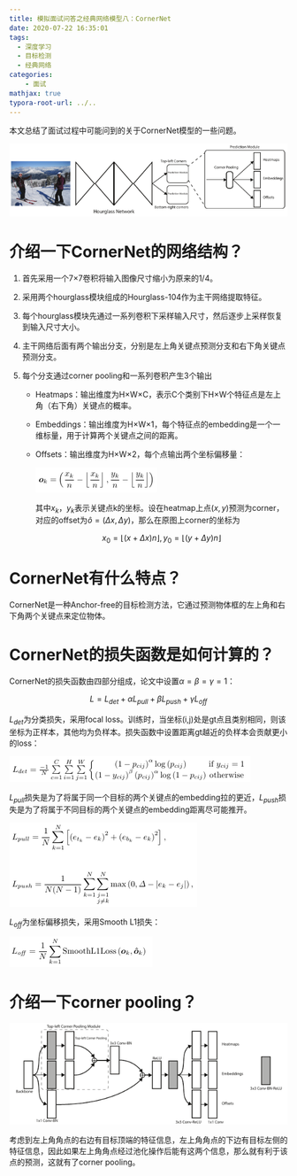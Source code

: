 ```yaml
---
title: 模拟面试问答之经典网络模型八：CornerNet
date: 2020-07-22 16:35:01
tags:
  - 深度学习
  - 目标检测
  - 经典网络
categories:
    - 面试
mathjax: true
typora-root-url: ../..
---
```


本文总结了面试过程中可能问到的关于CornerNet模型的一些问题。

![1](./images/CornerNet/1.png)

<!--more-->

# 介绍一下CornerNet的网络结构？

1. 首先采用一个7×7卷积将输入图像尺寸缩小为原来的1/4。

2. 采用两个hourglass模块组成的Hourglass-104作为主干网络提取特征。

3. 每个hourglass模块先通过一系列卷积下采样输入尺寸，然后逐步上采样恢复到输入尺寸大小。

4. 主干网络后面有两个输出分支，分别是左上角关键点预测分支和右下角关键点预测分支。

5. 每个分支通过corner pooling和一系列卷积产生3个输出

   - Heatmaps：输出维度为H×W×C，表示C个类别下H×W个特征点是左上角（右下角）关键点的概率。

   - Embeddings：输出维度为H×W×1，每个特征点的embedding是一个一维标量，用于计算两个关键点之间的距离。

   - Offsets：输出维度为H×W×2，每个点输出两个坐标偏移量：

     ![2](./images/CornerNet/2.png)

     其中$x_k$，$y_k$表示关键点k的坐标。设在heatmap上点$(x,y)$预测为corner，对应的offset为$\hat o=(\Delta x, \Delta y)$，那么在原图上corner的坐标为

     $$x_0=\lfloor (x+\Delta x)n \rfloor,y_0=\lfloor (y+\Delta y)n\rfloor$$

# CornerNet有什么特点？

CornerNet是一种Anchor-free的目标检测方法，它通过预测物体框的左上角和右下角两个关键点来定位物体。

# CornerNet的损失函数是如何计算的？

CornerNet的损失函数由四部分组成，论文中设置$\alpha=\beta=\gamma=1$：

$$L=L_{det}+\alpha L_{pull}+\beta L_{push}+\gamma L_{off}$$

$L_{det}$为分类损失，采用focal loss。训练时，当坐标(i,j)处是gt点且类别相同，则该坐标为正样本，其他均为负样本。损失函数中设置距离gt越近的负样本会贡献更小的loss：

![3](./images/CornerNet/3.png)

$L_{pull}$损失是为了将属于同一个目标的两个关键点的embedding拉的更近，$L_{push}$损失是为了将属于不同目标的两个关键点的embedding距离尽可能推开。

![4](./images/CornerNet/4.png)

$L_{off}$为坐标偏移损失，采用Smooth L1损失：

![5](./images/CornerNet/5.png)

# 介绍一下corner pooling？

![6](./images/CornerNet/6.png)

考虑到左上角角点的右边有目标顶端的特征信息，左上角角点的下边有目标左侧的特征信息，因此如果左上角角点经过池化操作后能有这两个信息，那么就有利于该点的预测，这就有了corner pooling。
